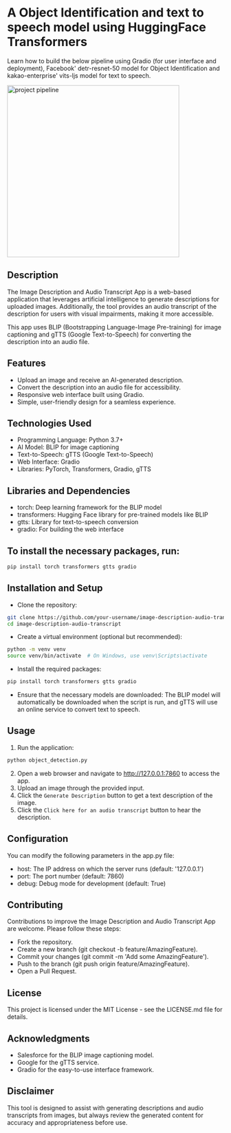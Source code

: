 # A Object Identification and text to speech model using HuggingFace Transformers

Learn how to build the below pipeline using Gradio (for user interface and deployment), Facebook' detr-resnet-50 model for Object Identification and kakao-enterprise' vits-ljs model for text to speech. 

<img src="pipeline.PNG" alt="project pipeline" width="400">


## Description

The Image Description and Audio Transcript App is a web-based application that leverages artificial intelligence to generate descriptions for uploaded images. Additionally, the tool provides an audio transcript of the description for users with visual impairments, making it more accessible.

This app uses BLIP (Bootstrapping Language-Image Pre-training) for image captioning and gTTS (Google Text-to-Speech) for converting the description into an audio file.

## Features

* Upload an image and receive an AI-generated description.
* Convert the description into an audio file for accessibility.
* Responsive web interface built using Gradio.
* Simple, user-friendly design for a seamless experience.

## Technologies Used

* Programming Language: Python 3.7+
* AI Model: BLIP for image captioning
* Text-to-Speech: gTTS (Google Text-to-Speech)
* Web Interface: Gradio
* Libraries: PyTorch, Transformers, Gradio, gTTS

## Libraries and Dependencies

* torch: Deep learning framework for the BLIP model
* transformers: Hugging Face library for pre-trained models like BLIP
* gtts: Library for text-to-speech conversion
* gradio: For building the web interface

## To install the necessary packages, run:

```bash
pip install torch transformers gtts gradio
```

## Installation and Setup

* Clone the repository:
```bash
git clone https://github.com/your-username/image-description-audio-transcript.git
cd image-description-audio-transcript
```

* Create a virtual environment (optional but recommended):
```bash
python -m venv venv
source venv/bin/activate  # On Windows, use venv\Scripts\activate
```

* Install the required packages:
```bash
pip install torch transformers gtts gradio
```

* Ensure that the necessary models are downloaded: The BLIP model will automatically be downloaded when the script is run, and gTTS will use an online service to convert text to speech.

## Usage

1. Run the application:
```bash
python object_detection.py
```
2. Open a web browser and navigate to http://127.0.0.1:7860 to access the app.
3. Upload an image through the provided input.
4. Click the `Generate Description` button to get a text description of the image.
5. Click the `Click here for an audio transcript` button to hear the description.

## Configuration

You can modify the following parameters in the app.py file:

* host: The IP address on which the server runs (default: '127.0.0.1')
* port: The port number (default: 7860)
* debug: Debug mode for development (default: True)

## Contributing

Contributions to improve the Image Description and Audio Transcript App are welcome. Please follow these steps:

* Fork the repository.
* Create a new branch (git checkout -b feature/AmazingFeature).
* Commit your changes (git commit -m 'Add some AmazingFeature').
* Push to the branch (git push origin feature/AmazingFeature).
* Open a Pull Request.

## License

This project is licensed under the MIT License - see the LICENSE.md file for details.

## Acknowledgments

* Salesforce for the BLIP image captioning model.
* Google for the gTTS service.
* Gradio for the easy-to-use interface framework.

## Disclaimer

This tool is designed to assist with generating descriptions and audio transcripts from images, but always review the generated content for accuracy and appropriateness before use.
